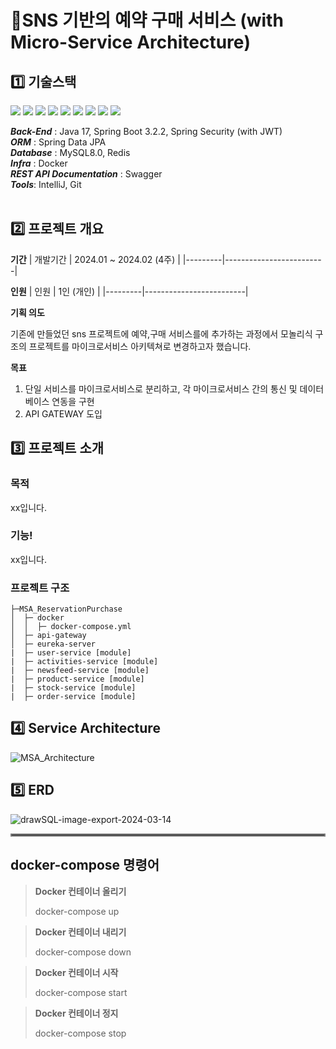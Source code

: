 # 📌SNS 기반의 예약 구매 서비스 (with Micro-Service Architecture)

## :one: 기술스택
<img  src="https://img.shields.io/badge/java 17-007396?style=flat-square&logo=java&logoColor=white"> <img  src="https://img.shields.io/badge/springboot 3.2.2-6DB33F?style=flat-square&logo=springboot&logoColor=white">
<img  src="https://img.shields.io/badge/Spring Data JPA-20C997?style=flat-square&logo=Spring Data JPA&logoColor=white">
<img src="https://img.shields.io/badge/Docker-2496ED?style=flat-square&logo=Docker&logoColor=white"/>
<img src="https://img.shields.io/badge/MySQL-4479A1?style=flat-square&logo=MySQL&logoColor=white"/>
<img  src="https://img.shields.io/badge/redis-CC0000?style=flat-square&logo=redis&logoColor=white">
<img  src="https://img.shields.io/badge/git-F05032?style=flat-square&logo=git&logoColor=white">
<img  src="https://img.shields.io/badge/swagger-85EA2D?style=flat-square&logo=Swagger&logoColor=black">
<img  src="https://img.shields.io/badge/Intellij-000000?style=flat-square&logo=Intellij IDEA&logoColor=white">

***Back-End*** : Java 17, Spring Boot 3.2.2, Spring Security (with JWT)  
***ORM***  : Spring Data JPA  
***Database*** : MySQL8.0, Redis  
***Infra*** : Docker  
***REST API Documentation***  : Swagger  
***Tools***: IntelliJ, Git
<br>
<br>
## :two: 프로젝트 개요

 **기간**
| 개발기간 | 2024.01 ~ 2024.02 (4주) |
|---------|-------------------------|

**인원**
| 인원 | 1인 (개인) |
|---------|-------------------------|

**기획 의도**

기존에 만들었던 sns 프로젝트에 예약,구매 서비스를에 추가하는 과정에서 모놀리식 구조의 프로젝트를 마이크로서비스 아키텍쳐로 변경하고자 했습니다. 

**목표**

1. 단일 서비스를 마이크로서비스로 분리하고, 각 마이크로서비스 간의 통신 및 데이터베이스 연동을 구현   
2. API GATEWAY 도입


## :three: 프로젝트 소개
### 목적
xx입니다.
### 기능!
xx입니다.
### 프로젝트 구조

```
├─MSA_ReservationPurchase
│  ├─ docker  
│  │  ├─ docker-compose.yml  
│  ├─ api-gateway  
│  ├─ eureka-server  
|  ├─ user-service [module]  
|  ├─ activities-service [module]  
|  ├─ newsfeed-service [module]  
|  ├─ product-service [module]  
|  ├─ stock-service [module]  
|  ├─ order-service [module]
```


## :four: Service Architecture
![MSA_Architecture](https://github.com/HUFSjlee/MSA-reservation-purchase-rest-api/assets/67497759/42670ada-46f0-46c1-afac-fbc664f33d20)

## :five: ERD
![drawSQL-image-export-2024-03-14](https://github.com/HUFSjlee/MSA-reservation-purchase-rest-api/assets/67497759/d81a483f-d211-4c4d-b0a7-feedf7a51397)
<hr style="border: 2px solid grey;">

## docker-compose 명령어
> **Docker 컨테이너 올리기**
> 
> docker-compose up

> **Docker 컨테이너 내리기**
> 
> docker-compose down

> **Docker 컨테이너 시작**
> 
> docker-compose start

> **Docker 컨테이너 정지**
> 
> docker-compose stop


